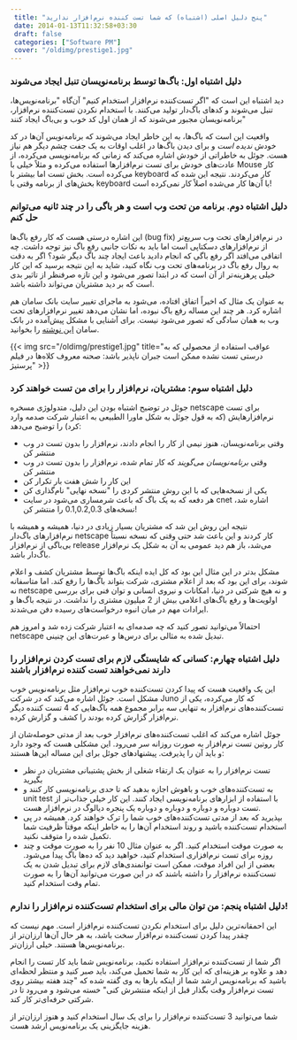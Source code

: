 ```yaml
---
 title: "پنج دلیل اصلی (اشتباه) که شما تست کننده نرم‌افزار ندارید" 
 date: 2014-01-13T11:32:58+03:30
 draft: false 
 categories: ["Software PM"]
 cover: "/oldimg/prestige1.jpg"
---
```





### دلیل اشتباه اول: باگ‌ها توسط برنامه‌نویسان تنبل ایجاد می‌شوند



دید اشتباه این است که "اگر تست‌کننده نرم‌افزار استخدام کنیم" آن‌‌گاه "برنامه‌نویس‌ها، تنبل می‌شوند و کدهای باگ‌دار تولید می‌کنند. با استخدام نکردن تست‌کننده نرم‌افزار، برنامه‌نویسان مجبور می‌شوند که از همان اول کد خوب و بی‌باگ ایجاد کنند"



واقعیت این است که باگ‌ها، به این خاطر ایجاد می‌شوند که برنامه‌نویس آن‌ها در کد خودش *ندیده است* و برای دیدن باگ‌ها در اغلب اوقات به یک جفت چشم دیگر هم نیاز هست. جوئل به خاطراتی از خودش اشاره می‌کند که زمانی که برنامه‌نویسی می‌کرده، از عادت‌‌های خودش برای تست نرم‌افزارها استفاده می‌کرده و مثلاً خیلی با Mouse کار می‌کرده است. بخش تست اما بیشتر با keyboard کار می‌کردند. نتیجه این شده که بخش‌های از برنامه وقتی با keyboard با آن‌ها کار می‌شده اصلاً کار نمی‌کرده است!



### دلیل اشتباه دوم. برنامه من تحت وب است و هر باگی را در چند ثانیه می‌توانم حل کنم



این اشاره درستی هست که کار رفع باگ‌ها (bug fix) در نرم‌افزارهای تحت وب سریع‌تر از نرم‌افزارهای دسکتاپی است اما باید به نکات جانبی رفع باگ نیز توجه داشت. چه اتفاقی می‌افتد اگر رفع باگی که انجام دادید باعث ایجاد چند باگ دیگر شود؟ اگر به دقت به روال رفع باگ‌ در برنامه‌های تحت وب نگاه کنید، شاید به این نتیجه برسید که این کار خیلی پرهزینه‌تر از آن است که در ابتدا تصور می‌شود و این تازه صرفنظر از تاثیر بدی است که بر دید مشتریان می‌تواند داشته باشد.



به عنوان یک مثال که اخیراً اتفاق افتاده، می‌شود به ماجرای تغییر سایت بانک سامان هم اشاره کرد. هر چند این مساله رفع باگ نبوده، اما نشان می‌دهد تغییر نرم‌افزارهای تحت وب به همان سادگی که تصور می‌شود نیست. برای آشنایی با مشکل پیش‌‌آمده در بانک سامان [این نوشته](http://jadi.net/2014/01/saman-bank-are-you-drunk/) را بخوانید.


{{< img src="/oldimg/prestige1.jpg" title="عواقب استفاده از محصولی که به درستی تست نشده ممکن است جبران ناپذیر باشد: صحنه معروف کلاه‌ها در فیلم پرستیژ" >}}



### دلیل اشتباه سوم: مشتریان، نرم‌افزار را برای من تست خواهند کرد



جوئل در توضیح اشتباه بودن این دلیل، متدولوژی مسخره netscape برای تست نرم‌افزارهایش (که به قول جوئل به شکل ماورا‌ الطبیعی به اعتبار شرکت صدمه وارد کرد) را توضیح می‌دهد:


- وقتی برنامه‌نویسان، هنوز نیمی از کار را انجام دادند، نرم‌افزار را بدون تست در وب منتشر کن
- وقتی *برنامه‌نویسان می‌گویند* که کار تمام شده، نرم‌افزار را بدون تست در وب منتشر کن
- این کار را شش هفت بار تکرار کن
- یکی از نسخه‌هایی که با این روش منتشر کردی را "نسخه نهایی" نام‌گذاری کن
- هر دفعه که به یک باگ که باعث شرمساری می‌شود در سایت cnet اشاره شد،‌ نسخه‌های 0.1,0.2,0.3 را منتشر کن!


نتیجه این روش این شد که مشتریان بسیار زیادی در دنیا، همیشه و همیشه با نرم‌افزارهای باگ‌دار netscape کار کردند و این باعث شد حتی وقتی که نسخه نسبتاً بی‌باگی از نرم‌افزار release می‌شد، باز هم دید عمومی به آن به شکل یک نرم‌افزار باگ‌دار باشد.



مشکل بدتر در این مثال این بود که کل ایده اینکه باگ‌ها توسط مشتریان کشف و اعلام شوند، برای این بود که بعد از اعلام مشتری، شرکت بتواند باگ‌ها را رفع کند. اما متاسفانه نه netscape و نه هیچ شرکتی در دنیا، امکانات و نیروی انسانی و توان فنی برای بررسی اولویت‌ها و رفع باگ‌های اعلامی بیش از 2 میلیون مشتری را نداشت. در نتیجه باگ‌ها و ایرادات مهم در میان انبوه درخواست‌‌های رسیده دفن می‌شدند.



احتمالاً می‌توانید تصور کنید که چه صدمه‌ای به اعتبار شرکت زده شد و امروز هم netscape تبدیل شده به مثالی برای درس‌ها و عبرت‌های این چنینی.



### دلیل اشتباه چهارم: کسانی که شایستگی لازم برای تست کردن نرم‌افزار را دارند نمی‌خواهند تست کننده نرم‌افزار باشند



این یک واقعیت هست که پیدا کردن تست‌کننده خوب نرم‌افزار مثل برنامه‌نویس خوب مشکل است. جوئل اشاره می‌کند که در شرکت Juno که کار می‌کرده،‌ یکی از تست‌کننده‌های نرم‌افزار به تنهایی سه برابر مجموع همه باگ‌هایی که 4 تست کننده دیگر نرم‌افزار گزارش کرده بودند را کشف و گزارش کرده.

جوئل اشاره می‌کند که اغلب تست‌کننده‌های نرم‌افزار خوب بعد از مدتی حوصله‌شان از کار روتین تست نرم‌افزار به صورت روزانه سر می‌رود. این مشکلی هست که وجود دارد و باید آن را پذیرفت. پیشنهادهای جوئل برای این مساله این‌ها هستند:

- تست نرم‌افزار را به عنوان یک ارتقاء شغلی از بخش پشتیبانی مشتریان در نظر بگیرید
- به تست‌کننده‌های خوب و باهوش اجازه بدهید که تا حدی برنامه‌نویسی کار کنند و unit test با استفاده از ابزارهای برنامه‌نویسی ایجاد کنند. این کار خیلی جذاب‌تر از تست دوباره و دوباره و دوباره و دوباره یک پنجره دیالوگ در نرم‌افزار هست.
- بپذیرید که بعد از مدتی تست‌کننده‌های خوب شما را ترک خواهند کرد. همیشه در پی استخدام تست‌کننده باشید و روند استخدام آن‌ها را به خاطر اینکه موقتاً ظرفیت شما تکمیل شده را متوقف نکنید.
- به صورت موقت استخدام کنید. اگر به عنوان مثال 10 نفر را به صورت موقت و چند روزه برای تست نرم‌افزاری استخدام کنید، خواهید دید که ده‌ها باگ پیدا می‌شود. بعضی از این افراد موقت، ممکن است توانمندی‌های لازم برای تبدیل شدن به یک تست‌کننده نرم‌افزار را داشته باشند که در این صورت می‌توانید آن‌ها را به صورت تمام وقت استخدام کنید.


### دلیل اشتباه پنجم: من توان مالی برای استخدام تست‌کننده نرم‌افزار را ندارم!



این احمقانه‌ترین دلیل برای استخدام نکردن تست‌کننده نرم‌افزار است. مهم نیست که چقدر پیدا کردن تست‌کننده نرم‌افزار سخت باشد، به هر حال آن‌ها ارزان‌تر از برنامه‌نویس‌ها هستند. خیلی ارزان‌تر.

اگر شما از تست‌کننده نرم‌افزار استفاده نکنید، برنامه‌نویس شما باید کار تست را انجام دهد و علاوه بر هزینه‌ای که این کار به شما تحمیل می‌کند، باید صبر کنید و منتظر لحظه‌ای باشید که برنامه‌نویس ارشد شما از اینکه بارها به وی گفته شده که "چند هفته‌ بیشتر روی تست نرم‌افزار وقت بگذار قبل از اینکه منتشرش کنی" خسته می‌شود و می‌رود تا در شرکتی حرفه‌ای‌تر کار کند.

شما می‌توانید 3 تست‌کننده نرم‌افزار را برای یک سال استخدام کنید و هنوز ارزان‌تر از هزینه جایگزینی یک برنامه‌نویس ارشد هست.



